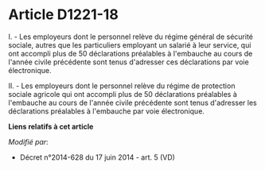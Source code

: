 # Article D1221-18

I. - Les employeurs dont le personnel relève du régime général de sécurité sociale, autres que les particuliers employant un
salarié à leur service, qui ont accompli plus de 50 déclarations préalables à l'embauche au cours de l'année civile
précédente sont tenus d'adresser ces déclarations par voie électronique. 

II. - Les employeurs dont le personnel relève du régime de protection sociale agricole qui ont accompli plus de 50
déclarations préalables à l'embauche au cours de l'année civile précédente sont tenus d'adresser les déclarations préalables
à l'embauche par voie électronique.

**Liens relatifs à cet article**

_Modifié par_:

  - Décret n°2014-628 du 17 juin 2014 - art. 5 (VD)
